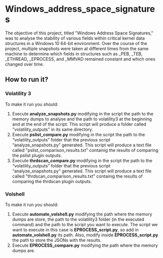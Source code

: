 # Windows_address_space_signatures
The objective of this project, titled "Windows Address Space Signatures," was to analyse the stability of various fields within critical kernel data structures in a Windows 10 64-bit environment. Over the course of the project, multiple snapshots were taken at different times from the same machine to determine which fields in structures such as _PEB, _TEB, _ETHREAD, _EPROCESS, and _MMVAD remained constant and which ones changed over time.
## How to run it?
### Volatility 3
To make it run you should:

1. Execute **analyze_snapshots.py** modifying in the script the path to the memory dumps to analyse and the path to volatility3 at the beginning and at the end of the script. This script will produce a folder called "volatility_outputs" in its same directory.
2. Execute **pslist_compare.py** modifying in the script the path to the “volatility_outputs” folder that the previous script “analyze_snapshots.py” generated. This script will produce a text file called "pslist_comparison_results.txt" containig the results of comparing the pslist plugin outputs.
3. Execute **thrdscan_compare.py** modifying in the script the path to the “volatility_outputs” folder that the previous script “analyze_snapshots.py” generated. This script will produce a text file called "thrdscan_comparison_results.txt" containig the results of comparing the thrdscan plugin outputs.


### Volshell
To make it run you should:

1. Execute **automate_volshell.py** modifying the path where the memory dumps are store, the path to the volatility3 folder (in the executed command) and the path to the script you want to execute. The script we want to execute in this case is **EPROCESS_script.py**, so add in **automate_volshell.py** its path. Also, modify inside **EPROCESS_script.py** the path to store the JSONs with the results. 
2. Execute  **EPROCESS_compare.py** modifying the path where the memory dumps are.

